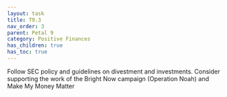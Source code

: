 ```yaml
---
layout: task
title: T9.3
nav_order: 3
parent: Petal 9
category: Positive Finances
has_children: true
has_toc: true
---
```


Follow SEC policy and guidelines on divestment and investments. Consider supporting the work of the Bright Now campaign (Operation Noah) and Make My Money Matter

